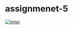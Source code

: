 # assignmenet-5
 [![linter](https://github.com/<OWNER>/<REPOSITORY>/workflows/linter/badge.svg)](https://github.com/marketplace/actions/super-linter)
